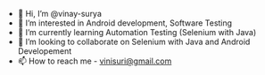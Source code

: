 - 👋 Hi, I’m @vinay-surya
- 👀 I’m interested in Android development, Software Testing
- 🌱 I’m currently learning Automation Testing (Selenium with Java)
- 💞️ I’m looking to collaborate on Selenium with Java and Android Developement
- 📫 How to reach me - vinisuri@gmail.com

<!---
vinay-surya/vinay-surya is a ✨ special ✨ repository because its `README.md` (this file) appears on your GitHub profile.
You can click the Preview link to take a look at your changes.
--->
